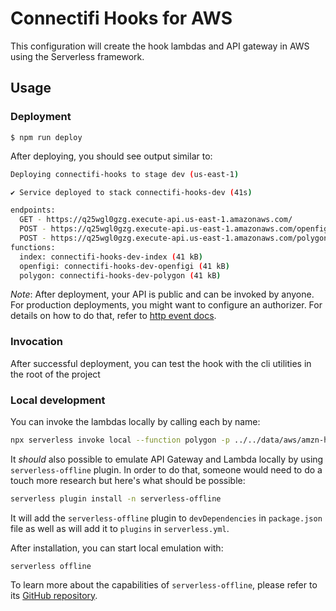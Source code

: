 # Connectifi Hooks for AWS

This configuration will create the hook lambdas and API gateway in AWS using the Serverless framework.

## Usage

### Deployment

```
$ npm run deploy
```

After deploying, you should see output similar to:

```bash
Deploying connectifi-hooks to stage dev (us-east-1)

✔ Service deployed to stack connectifi-hooks-dev (41s)

endpoints:
  GET - https://q25wgl0gzg.execute-api.us-east-1.amazonaws.com/
  POST - https://q25wgl0gzg.execute-api.us-east-1.amazonaws.com/openfigi
  POST - https://q25wgl0gzg.execute-api.us-east-1.amazonaws.com/polygon
functions:
  index: connectifi-hooks-dev-index (41 kB)
  openfigi: connectifi-hooks-dev-openfigi (41 kB)
  polygon: connectifi-hooks-dev-polygon (41 kB)
```

_Note_: After deployment, your API is public and can be invoked by anyone. For production deployments, you might want to configure an authorizer. For details on how to do that, refer to [http event docs](https://www.serverless.com/framework/docs/providers/aws/events/apigateway/).

### Invocation

After successful deployment, you can test the hook with the cli utilities in the root of the project

### Local development

You can invoke the lambdas locally by calling each by name:

```bash
npx serverless invoke local --function polygon -p ../../data/aws/amzn-hook-event.json
```

It *should* also possible to emulate API Gateway and Lambda locally by using `serverless-offline` plugin. In order to do that, someone would need to do a touch more research but here's what should be possible:

```bash
serverless plugin install -n serverless-offline
```

It will add the `serverless-offline` plugin to `devDependencies` in `package.json` file as well as will add it to `plugins` in `serverless.yml`.

After installation, you can start local emulation with:

```
serverless offline
```

To learn more about the capabilities of `serverless-offline`, please refer to its [GitHub repository](https://github.com/dherault/serverless-offline).
